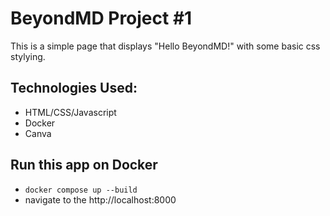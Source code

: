 # BeyondMD Project #1

This is a simple page that displays "Hello BeyondMD!" with some basic css stylying.

## Technologies Used:

-  HTML/CSS/Javascript
-  Docker
-  Canva

## Run this app on Docker

-  `docker compose up --build`
-  navigate to the http://localhost:8000
